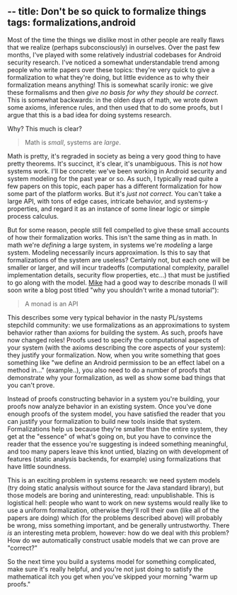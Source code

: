 --
title: Don't be so quick to formalize things
tags: formalizations,android
--

Most of the time the things we dislike most in other people are really
flaws that we realize (perhaps subconsciously) in ourselves.  Over the
past few months, I've played with some relatively industrial codebases
for Android security research.  I've noticed a somewhat understandable
trend among people who write papers over these topics: they're very
quick to give a formalization to what they're doing, but little
evidence as to why their formalization means anything!  This is
somewhat scarily ironic: we give these formalisms and then *give no
basis for why they should be correct*.  This is somewhat backwards: in
the olden days of math, we wrote down some axioms, inference rules,
and then used that to do some proofs, but I argue that this is a bad
idea for doing systems research.

Why?  This much is clear?

> Math is *small*, systems are *large*.

Math is pretty, it's regraded in society as being a very good thing to
have pretty theorems.  It's succinct, it's clear, it's unambiguous.
This is *not* how systems work.  I'll be concrete: we've been working
in Android security and system modeling for the past year or so.  As
such, I typically read quite a few papers on this topic, each paper
has a different formalization for how some part of the platform works.
 But it's *just not correct*.  You can't take a large API, with tons
of edge cases, intricate behavior, and systems-y properties, and
regard it as an instance of some linear logic or simple process
calculus.

But for some reason, people still fell compelled to give these small
accounts of how their formalization works.  This isn't the same thing
as in math.  In math we're *defining* a large system, in systems we're
*modeling* a large system.  Modeling necessarily incurs approximation.
 Is this to say that formalizations of the system are useless?
Certainly not, but each one will be smaller or larger, and will incur
tradeoffs (computational complexity, parallel implementation details,
security flow properties, etc...) that must be justified to go along
with the model.  [Mike]() had a good way to describe monads (I will
soon write a blog post titled "why you shouldn't write a monad
tutorial"):

> A monad is an API

This describes some very typical behavior in the nasty PL/systems
stepchild community: we use formalizations as an approximations to
system behavior rather than axioms for building the system.  As such,
proofs have now changed roles!  Proofs used to specify the
computational aspects of your system (with the axioms describing the
core aspects of your system): they justify your formalization.  Now,
when you write something that goes something like "we define an
Android permission to be an effect label on a method in..."
(example..), you also need to do a number of proofs that demonstrate
why your formalization, as well as show some bad things that you can't
prove.

Instead of proofs constructing behavior in a system you're building,
your proofs now analyze behavior in an existing system.  Once you've
done enough proofs of the system model, you have satisfied the reader
that you can justify your formalization to build new tools inside that
system.  Formalizations help us because they're smaller than the
entire system, they get at the "essence" of what's going on, but you
have to convince the reader that the essence you're suggesting is
indeed something meaningful, and too many papers leave this knot
untied, blazing on with development of features (static analysis
backends, for example) using formalizations that have little
soundness.

This is an exciting problem in systems research: we need system models
(try doing static analysis without source for the Java standard
library), but those models are boring and uninteresting, read:
unpublishable.  This is logistical hell: people who want to work on
new systems would really like to use a uniform formalization,
otherwise they'll roll their own (like all of the papers are doing)
which (for the problems described above) will probably be wrong, miss
something important, and be generally untrustworthy. There *is* an
interesting meta problem, however: how do we deal with *this* problem?
 How do we automatically construct usable models that we can prove are
"correct?"

So the next time you build a systems model for something complicated,
make sure it's really helpful, and you're not just doing to satisfy
the mathematical itch you get when you've skipped your morning "warm
up proofs."

